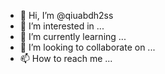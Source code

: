 - 👋 Hi, I’m @qiuabdh2ss
- 👀 I’m interested in ...
- 🌱 I’m currently learning ...
- 💞️ I’m looking to collaborate on ...
- 📫 How to reach me ...

<!---
qiuabdh2ss/qiuabdh2ss is a ✨ special ✨ repository because its `README.md` (this file) appears on your GitHub profile.
You can click the Preview link to take a look at your changes.
--->
